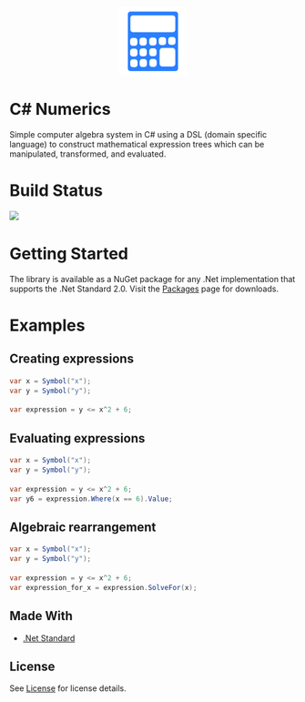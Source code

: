 <p align="center">
  <img width="120" height="120" src="logo.svg">
</p>

# C# Numerics
Simple computer algebra system in C# using a DSL (domain specific language) to construct mathematical expression trees which can be manipulated, transformed, and evaluated.

# Build Status
![](https://github.com/qkmaxware/CsCas/workflows/Build/badge.svg)

# Getting Started
The library is available as a NuGet package for any .Net implementation that supports the .Net Standard 2.0. Visit the [Packages](https://github.com/qkmaxware/CsCas/packages) page for downloads.

# Examples
## Creating expressions
```cs
var x = Symbol("x");
var y = Symbol("y");

var expression = y <= x^2 + 6; 
```

## Evaluating expressions
```cs
var x = Symbol("x");
var y = Symbol("y");

var expression = y <= x^2 + 6; 
var y6 = expression.Where(x == 6).Value;
```

## Algebraic rearrangement
```cs
var x = Symbol("x");
var y = Symbol("y");

var expression = y <= x^2 + 6; 
var expression_for_x = expression.SolveFor(x);
```

## Made With
- [.Net Standard](https://docs.microsoft.com/en-us/dotnet/standard/net-standard)
  
## License
See [License](LICENSE.md) for license details.